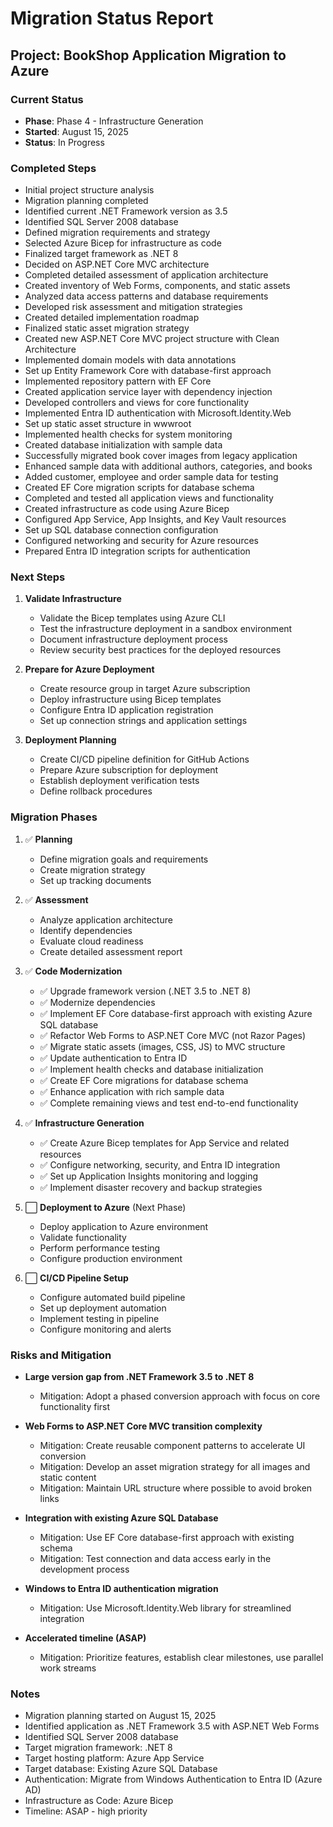 # Migration Status Report

## Project: BookShop Application Migration to Azure

### Current Status

- **Phase**: Phase 4 - Infrastructure Generation
- **Started**: August 15, 2025
- **Status**: In Progress

### Completed Steps

- Initial project structure analysis
- Migration planning completed
- Identified current .NET Framework version as 3.5
- Identified SQL Server 2008 database
- Defined migration requirements and strategy
- Selected Azure Bicep for infrastructure as code
- Finalized target framework as .NET 8
- Decided on ASP.NET Core MVC architecture
- Completed detailed assessment of application architecture
- Created inventory of Web Forms, components, and static assets
- Analyzed data access patterns and database requirements
- Developed risk assessment and mitigation strategies
- Created detailed implementation roadmap
- Finalized static asset migration strategy
- Created new ASP.NET Core MVC project structure with Clean Architecture
- Implemented domain models with data annotations
- Set up Entity Framework Core with database-first approach
- Implemented repository pattern with EF Core
- Created application service layer with dependency injection
- Developed controllers and views for core functionality
- Implemented Entra ID authentication with Microsoft.Identity.Web
- Set up static asset structure in wwwroot
- Implemented health checks for system monitoring
- Created database initialization with sample data
- Successfully migrated book cover images from legacy application
- Enhanced sample data with additional authors, categories, and books
- Added customer, employee and order sample data for testing
- Created EF Core migration scripts for database schema
- Completed and tested all application views and functionality
- Created infrastructure as code using Azure Bicep
- Configured App Service, App Insights, and Key Vault resources
- Set up SQL database connection configuration
- Configured networking and security for Azure resources
- Prepared Entra ID integration scripts for authentication

### Next Steps

1. **Validate Infrastructure**
   - Validate the Bicep templates using Azure CLI
   - Test the infrastructure deployment in a sandbox environment
   - Document infrastructure deployment process
   - Review security best practices for the deployed resources

2. **Prepare for Azure Deployment**
   - Create resource group in target Azure subscription
   - Deploy infrastructure using Bicep templates
   - Configure Entra ID application registration
   - Set up connection strings and application settings
   
3. **Deployment Planning**
   - Create CI/CD pipeline definition for GitHub Actions
   - Prepare Azure subscription for deployment
   - Establish deployment verification tests
   - Define rollback procedures

### Migration Phases

1. ✅ **Planning**
   - Define migration goals and requirements
   - Create migration strategy
   - Set up tracking documents

2. ✅ **Assessment**
   - Analyze application architecture
   - Identify dependencies
   - Evaluate cloud readiness
   - Create detailed assessment report

3. ✅ **Code Modernization**
   - ✅ Upgrade framework version (.NET 3.5 to .NET 8)
   - ✅ Modernize dependencies
   - ✅ Implement EF Core database-first approach with existing Azure SQL database
   - ✅ Refactor Web Forms to ASP.NET Core MVC (not Razor Pages)
   - ✅ Migrate static assets (images, CSS, JS) to MVC structure
   - ✅ Update authentication to Entra ID
   - ✅ Implement health checks and database initialization
   - ✅ Create EF Core migrations for database schema
   - ✅ Enhance application with rich sample data
   - ✅ Complete remaining views and test end-to-end functionality

4. ✅ **Infrastructure Generation**
   - ✅ Create Azure Bicep templates for App Service and related resources
   - ✅ Configure networking, security, and Entra ID integration
   - ✅ Set up Application Insights monitoring and logging
   - ✅ Implement disaster recovery and backup strategies

5. ⬜ **Deployment to Azure** (Next Phase)
   - Deploy application to Azure environment
   - Validate functionality
   - Perform performance testing
   - Configure production environment

6. ⬜ **CI/CD Pipeline Setup**
   - Configure automated build pipeline
   - Set up deployment automation
   - Implement testing in pipeline
   - Configure monitoring and alerts

### Risks and Mitigation

- **Large version gap from .NET Framework 3.5 to .NET 8**
  - Mitigation: Adopt a phased conversion approach with focus on core functionality first
  
- **Web Forms to ASP.NET Core MVC transition complexity**
  - Mitigation: Create reusable component patterns to accelerate UI conversion
  - Mitigation: Develop an asset migration strategy for all images and static content
  - Mitigation: Maintain URL structure where possible to avoid broken links
  
- **Integration with existing Azure SQL Database**
  - Mitigation: Use EF Core database-first approach with existing schema
  - Mitigation: Test connection and data access early in the development process
  
- **Windows to Entra ID authentication migration**
  - Mitigation: Use Microsoft.Identity.Web library for streamlined integration
  
- **Accelerated timeline (ASAP)**
  - Mitigation: Prioritize features, establish clear milestones, use parallel work streams

### Notes

- Migration planning started on August 15, 2025
- Identified application as .NET Framework 3.5 with ASP.NET Web Forms
- Identified SQL Server 2008 database
- Target migration framework: .NET 8
- Target hosting platform: Azure App Service
- Target database: Existing Azure SQL Database
- Authentication: Migrate from Windows Authentication to Entra ID (Azure AD)
- Infrastructure as Code: Azure Bicep
- Timeline: ASAP - high priority
